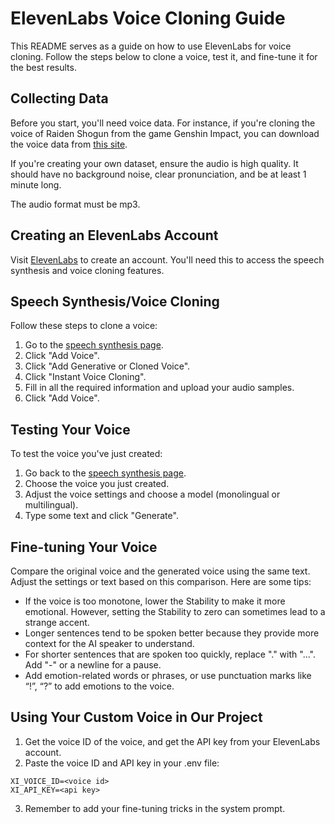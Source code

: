 # ElevenLabs Voice Cloning Guide

This README serves as a guide on how to use ElevenLabs for voice cloning. Follow the steps below to clone a voice, test it, and fine-tune it for the best results.

## Collecting Data

Before you start, you'll need voice data. For instance, if you're cloning the voice of Raiden Shogun from the game Genshin Impact, you can download the voice data from [this site](https://genshin-impact.fandom.com/wiki/Raiden_Shogun/Voice-Overs).

If you're creating your own dataset, ensure the audio is high quality. It should have no background noise, clear pronunciation, and be at least 1 minute long. 

The audio format must be mp3.

## Creating an ElevenLabs Account

Visit [ElevenLabs](https://beta.elevenlabs.io/) to create an account. You'll need this to access the speech synthesis and voice cloning features.

## Speech Synthesis/Voice Cloning

Follow these steps to clone a voice:

1. Go to the [speech synthesis page](https://beta.elevenlabs.io/speech-synthesis).
2. Click "Add Voice".
3. Click "Add Generative or Cloned Voice".
4. Click "Instant Voice Cloning".
5. Fill in all the required information and upload your audio samples.
6. Click "Add Voice".

## Testing Your Voice

To test the voice you've just created:

1. Go back to the [speech synthesis page](https://beta.elevenlabs.io/speech-synthesis).
2. Choose the voice you just created.
3. Adjust the voice settings and choose a model (monolingual or multilingual).
4. Type some text and click "Generate".

## Fine-tuning Your Voice

Compare the original voice and the generated voice using the same text. Adjust the settings or text based on this comparison. Here are some tips:

- If the voice is too monotone, lower the Stability to make it more emotional. However, setting the Stability to zero can sometimes lead to a strange accent.
- Longer sentences tend to be spoken better because they provide more context for the AI speaker to understand.
- For shorter sentences that are spoken too quickly, replace "." with "...". Add "-" or a newline for a pause.
- Add emotion-related words or phrases, or use punctuation marks like “!”, “?” to add emotions to the voice.

## Using Your Custom Voice in Our Project

1. Get the voice ID of the voice, and get the API key from your ElevenLabs account.
2. Paste the voice ID and API key in your .env file:
```
XI_VOICE_ID=<voice id>
XI_API_KEY=<api key>
```
3. Remember to add your fine-tuning tricks in the system prompt.

